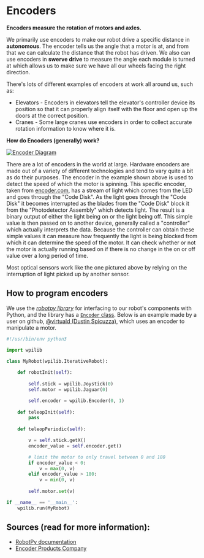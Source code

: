 # Encoders

**Encoders measure the rotation of motors and axles.**

We primarily use encoders to make our robot drive a specific distance in **autonomous**. The encoder tells us the angle that a motor is at, and from that we can calculate the distance that the robot has driven. We also can use encoders in **swerve drive** to measure the angle each module is turned at which allows us to make sure we have all our wheels facing the right direction.

There's lots of different examples of encoders at work all around us, such as:
  - Elevators - Encoders in elevators tell the elevator's controller device its position so that it can properly align itself with the floor and open up the doors at the correct position.
  - Cranes - Some large cranes use encoders in order to collect accurate rotation information to know where it is.

**How do Encoders (generally) work?**

[![Encoder Diagram](http://encoder.com/core/files/encoder/uploads/images/Encoder-exploded-COLOR-v2.jpg)](http://encoder.com/blog/company-news/what-is-an-encoder/)

There are a lot of encoders in the world at large. Hardware encoders are made out of a variety of different technologies and tend to vary quite a bit as do their purposes. The encoder in the example shown above is used to detect the speed of which the motor is spinning. This specific encoder, taken from [encoder.com](http://encoder.com/blog/company-news/what-is-an-encoder/), has a stream of light which comes from the LED and goes through the "Code Disk". As the light goes through the "Code Disk" it becomes interrupted as the blades from the "Code Disk" block it from the "Photodetector Assembly" which detects light. The result is a binary output of either the light being on or the light being off. This simple value is then passed on to another device, generally called a "controller" which actually interprets the data. Because the controller can obtain these simple values it can measure how frequently the light is being blocked from which it can determine the speed of the motor. It can check whether or not the motor is actually running based on if there is no change in the on or off value over a long period of time.

Most optical sensors work like the one pictured above by relying on the interruption of light picked up by another sensor.

## How to program encoders

We use the [*robotpy library*](https://robotpy.readthedocs.io/en/stable/) for interfacing to our robot's components with Python, and the library has a [`Encoder` class](http://robotpy.readthedocs.io/projects/wpilib/en/latest/wpilib/Encoder.html). Below is an example made by a user on github, [@virtuald (Dustin Spicuzza)](https://github.com/virtuald), which uses an encoder to manipulate a motor. 

```python
#!/usr/bin/env python3

import wpilib

class MyRobot(wpilib.IterativeRobot):
    
    def robotInit(self):
        
        self.stick = wpilib.Joystick(0)
        self.motor = wpilib.Jaguar(0)

        self.encoder = wpilib.Encoder(0, 1)
    
    def teleopInit(self):
        pass
    
    def teleopPeriodic(self):

        v = self.stick.getX()
        encoder_value = self.encoder.get()

        # limit the motor to only travel between 0 and 180
        if encoder_value < 0:
            v = max(0, v)
        elif encoder_value > 180:
            v = min(0, v)
        
        self.motor.set(v)

if __name__ == '__main__':
    wpilib.run(MyRobot)
```

## Sources (read for more information):

- [RobotPy documentation](https://robotpy.readthedocs.io/en/stable/)
- [Encoder Products Company](http://encoder.com/blog/company-news/what-is-an-encoder/)
